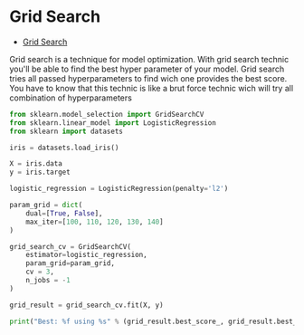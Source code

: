 # Grid Search

- [Grid Search](#grid-search)

Grid search is a technique for model optimization. With grid search technic you'll be able to find the best hyper parameter of your model. Grid search tries all passed hyperparameters to find wich one provides the best score. You have to know that this technic is like a brut force technic wich will try all combination of hyperparameters

```python
from sklearn.model_selection import GridSearchCV
from sklearn.linear_model import LogisticRegression
from sklearn import datasets

iris = datasets.load_iris()

X = iris.data
y = iris.target

logistic_regression = LogisticRegression(penalty='l2')

param_grid = dict(
    dual=[True, False],
    max_iter=[100, 110, 120, 130, 140]
)

grid_search_cv = GridSearchCV(
    estimator=logistic_regression,
    param_grid=param_grid,
    cv = 3,
    n_jobs = -1
)

grid_result = grid_search_cv.fit(X, y)

print("Best: %f using %s" % (grid_result.best_score_, grid_result.best_params_))
```